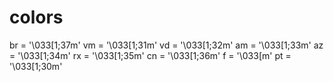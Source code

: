 # colors


br = '\033[1;37m'
vm = '\033[1;31m'
vd = '\033[1;32m'
am = '\033[1;33m'
az = '\033[1;34m'
rx = '\033[1;35m'
cn = '\033[1;36m'
f = '\033[m'
pt = '\033[1;30m'
